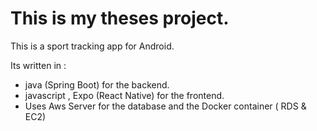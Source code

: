 # This is my theses project.

This is a sport tracking app for Android.

Its written in :
 - java (Spring Boot) for the backend.
 - javascript , Expo (React Native) for the frontend.
 - Uses Aws Server for the database and the Docker container ( RDS & EC2)
